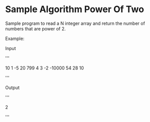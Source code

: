 # Sample Algorithm Power Of Two

Sample program to read a N integer array and return the number of numbers that are power of 2.

Example:

Input

 '''
 
 10
 1 -5 20 799 4 3 -2 -10000 54 28 10
 
 '''

Output

 '''
 
 2
 
 '''
